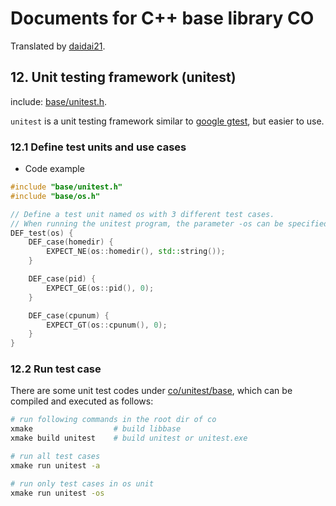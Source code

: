 # Documents for C++ base library CO

Translated by [daidai21](https://github.com/daidai21).

## 12. Unit testing framework (unitest)

include: [base/unitest.h](https://github.com/idealvin/co/blob/master/base/unitest.h).

`unitest` is a unit testing framework similar to [google gtest](https://github.com/google/googletest), but easier to use.

### 12.1 Define test units and use cases

- Code example

```cpp
#include "base/unitest.h"
#include "base/os.h"

// Define a test unit named os with 3 different test cases.
// When running the unitest program, the parameter -os can be specified to run only test cases in os.
DEF_test(os) {
    DEF_case(homedir) {
        EXPECT_NE(os::homedir(), std::string());
    }

    DEF_case(pid) {
        EXPECT_GE(os::pid(), 0);
    }

    DEF_case(cpunum) {
        EXPECT_GT(os::cpunum(), 0);
    }
}
```

### 12.2 Run test case

There are some unit test codes under [co/unitest/base](https://github.com/idealvin/co/tree/master/unitest/base), which can be compiled and executed as follows:

```sh
# run following commands in the root dir of co
xmake                  # build libbase
xmake build unitest    # build unitest or unitest.exe 

# run all test cases
xmake run unitest -a

# run only test cases in os unit
xmake run unitest -os
```
